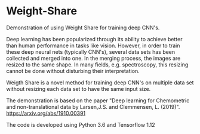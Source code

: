 # Weight-Share
Demonstration of using Weight Share for training deep CNN's.

Deep learning has been popularized through its ability to achieve better than human performance in tasks like vision. However, in order to train these deep neural nets (typically CNN's), several data sets has been collected and merged into one. In the merging process, the images are resized to the same shape.
In many fields, e.g. spectroscopy, this resizing cannot be done without disturbing their interpretation. 

Weigth Share is a novel method for training deep CNN's on multiple data set without resizing each data set to have the same input size.

The demonstration is based on the paper "Deep learning for Chemometric and non-translational data by Larsen,J.S. and Clemmensen, L. (2019)". https://arxiv.org/abs/1910.00391

The code is developed using Python 3.6 and Tensorflow 1.12
